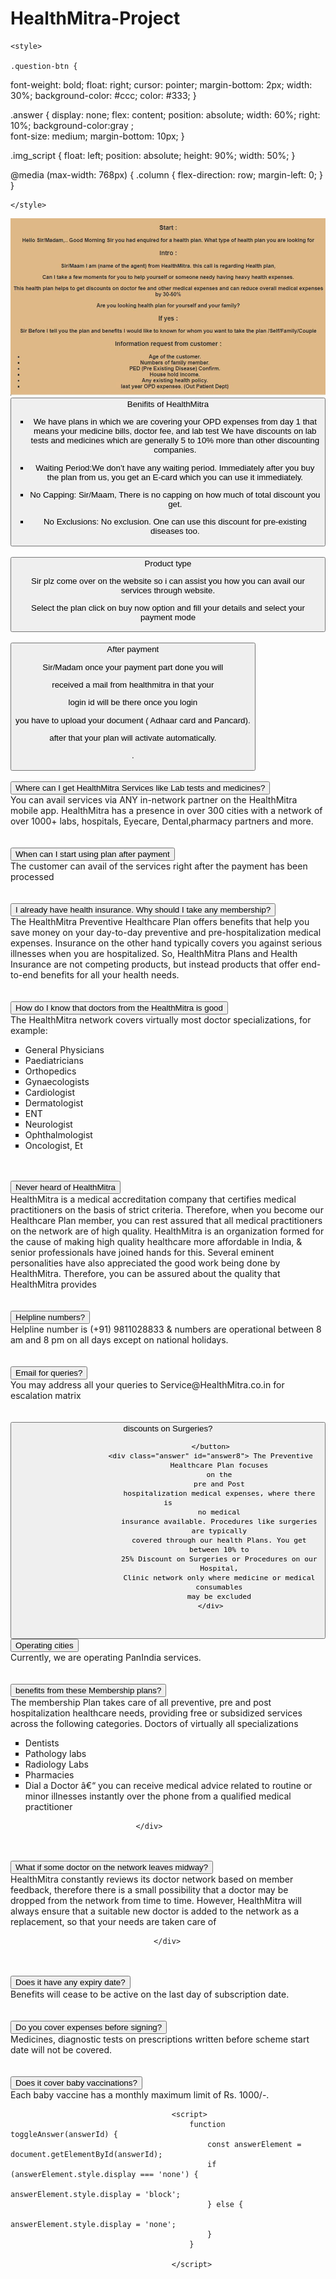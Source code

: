 # HealthMitra-Project

<html lang="en">

<head>
    <meta charset="UTF-8">
    <meta name="viewport" content="width=device-width, initial-scale=1.0">
    <title>Healthmitra</title>

    <style>
    
    .question-btn {
  font-weight: bold;
  float: right;
  cursor: pointer;
  margin-bottom: 2px;
  width: 30%;
  background-color: #ccc;
  color: #333;
}
    
.answer {
    display: none;
    flex: content;
    position: absolute;
    width: 60%;
    right: 10%;
    background-color:gray ;    
    font-size: medium;
    margin-bottom: 10px;
  }

  .img_script 
  {
    float: left;
    position: absolute;
    height: 90%;
    width: 50%;
      }

  @media (max-width: 768px) {
    .column {
      flex-direction: row;
      margin-left: 0;
        }
  }
  
    </style>
</head>

<body>
    <img class="img_script" src="Healthmitra.JPG">

<br>
    <button class="question-btn" onclick="toggleAnswer('response 1')">Benifits of HealthMitra
    <div class="answer" id="response 1"> 
        <ul type="square">
        <li>We have plans in which we are covering your OPD expenses from day 1 that means
        your
        medicine bills, doctor fee, and lab test
        We have discounts on lab tests and medicines which are generally 5 to 10% more than other
        discounting companies. </li></p>
        <p>
            <li>Waiting Period:We don’t have any waiting period. Immediately after you buy the plan from us, you
            get an E-card 
            which you can use it immediately.</li></p>
        <p>
            <li>No Capping: Sir/Maam, There is no capping on how much of total discount you get.</li></p>
        <p>
            <li>No Exclusions: No exclusion. One can use this discount for pre-existing diseases too.</li></p>
        </ul>
    </div>
    </button>
</br>
<br>
    <button class="question-btn" onclick="toggleAnswer('answer15')">Product type
        <div class="answer" id="answer15"> 
    <p>Sir plz come over on the website so i can assist you how you can avail our services
    through website.</p> 
    <p>Select the plan click on buy now option and fill your details and select your
    payment mode</p>
    <p>
    </button>
</br>
<br>
    <button class="question-btn" onclick="toggleAnswer('answer16')">After payment
    <div class="answer" id="answer16">
    <p>Sir/Madam once your payment part done you will</p>
    <p>received a mail from healthmitra in that your</p>
    <p>login id will be there once you login 
    <p>you have to upload your document ( Adhaar card and Pancard).</p>
    <p>after that your plan will activate automatically.</p>
    .</p>
    </div>
    </button>
</br>

<br>
    <div class="column">
        <div>
            <div class="faq-container">
            <button class="question-btn" onclick="toggleAnswer('answer1')">Where can I
                    get
                    HealthMitra
                    Services like Lab tests and
                    medicines?</button>
                <div class="answer" id="answer1"> You can avail services
                    via ANY in-network
                    partner on the
                    HealthMitra mobile app. HealthMitra has a presence in
                    over
                    300 cities with a network of over 1000+ labs, hospitals,
                    Eyecare, Dental,pharmacy partners and more.
                </div>
</br>
<br>
                <button class="question-btn" onclick="toggleAnswer('answer2')">When can I
                    start using plan after payment
                </button>
                <div class="answer" id="answer2">The customer can avail of
                    the services right
                    after the
                    payment
                    has been processed</div>
</br>
<br>
                <button class="question-btn" onclick="toggleAnswer('answer3')">I already have
                    health
                    insurance. Why
                    should I take any membership?
                </button>
                <div class="answer" id="answer3"> The HealthMitra
                    Preventive Healthcare Plan
                    offers
                    benefits
                    that help you save money on your day-to-day preventive
                    and
                    pre-hospitalization medical expenses. Insurance on the
                    other
                    hand typically covers you against serious illnesses when
                    you
                    are hospitalized. So, HealthMitra Plans and Health
                    Insurance
                    are not competing products, but instead products that
                    offer
                    end-to-end benefits for all your health needs.
                </div>
</br>
<br>
                <button class="question-btn" onclick="toggleAnswer('answer4')">How do I know
                    that
                    doctors from
                    the HealthMitra
                    is good
                </button>
                <div class="answer" id="answer4"> The HealthMitra network
                    covers virtually most
                    doctor
                    specializations, for example:
                    <ul type="square">
                        <li>General Physicians</li>
                        <li>Paediatricians</li>
                        <li>Orthopedics</li>
                        <li> Gynaecologists</li>
                        <li>Cardiologist</li>
                        <li>Dermatologist</li>
                        <li> ENT</li>
                        <li> Neurologist</li>
                        <li>Ophthalmologist</li>
                        <li>Oncologist, Et</li>
                    </ul>
                </div>
</br>
<br>
                <button class="question-btn" onclick="toggleAnswer('answer5')">Never heard
                    of
                    HealthMitra
                </button>
               <div class="answer" id="answer5"> HealthMitra is a medical
                    accreditation company
                    that
                    certifies
                    medical practitioners on the basis of strict criteria.
                    Therefore,
                    when you become our Healthcare Plan member, you can rest
                    assured that all medical practitioners on the network
                    are of
                    high quality. HealthMitra is an organization formed for
                    the
                    cause of making high quality healthcare more affordable
                    in
                    India, & senior professionals have joined hands for
                    this.
                    Several eminent personalities have also appreciated the
                    good
                    work being done by HealthMitra. Therefore, you can be
                    assured about the quality that HealthMitra provides
                </div>
</br>
<br>
                <button class="question-btn" onclick="toggleAnswer('answer6')">Helpline
                    numbers?
                </button>
                <div class="answer" id="answer6"> Helpline number is
                    (+91) 9811028833
                    &
                    numbers are operational between 8 am and 8 pm on all
                    days
                    except on national holidays.
                </div>
</br>
<br>
                <div>
                    <button class="question-btn" onclick="toggleAnswer('answer7')">Email
                        for queries?
                    </button>
                    <div class="answer" id="answer7"> You may address all
                        your queries to
                        Service@HealthMitra.co.in for
                        escalation matrix
                    </div>
                </div>
</br>
<br>
                <div>
                    <div>
                        <button class="question-btn" onclick="toggleAnswer('answer8')">discounts on
                            Surgeries?

                        </button>
                        <div class="answer" id="answer8"> The Preventive
                            Healthcare Plan focuses
                            on the
                            pre and Post
                            hospitalization medical expenses, where there is
                            no medical
                            insurance available. Procedures like surgeries
                            are typically
                            covered through our health Plans. You get
                            between 10% to
                            25% Discount on Surgeries or Procedures on our
                            Hospital,
                            Clinic network only where medicine or medical
                            consumables
                            may be excluded
                        </div>
</br>
<br>
                        <div>
                            <button class="question-btn" onclick="toggleAnswer('answer9')">Operating cities
                            </button>
                            <div class="answer" id="answer9"> Currently,
                                we are operating PanIndia
                                services.
                            </div>
</br>
<br>
                            <div>
                                <button class="question-btn" onclick="toggleAnswer('answer10')">benefits from
                                    these Membership plans?
                                </button>
                                <div class="answer" id="answer10"> The
                                    membership Plan takes care
                                    of all
                                    preventive, pre and
                                    post hospitalization healthcare needs,
                                    providing free or
                                    subsidized services across the following
                                    categories.
                                    Doctors of virtually all specializations
                                    <ul type="square">
                                        <li>Dentists</li>
                                        <li>Pathology labs</li>
                                        <li>Radiology Labs</li>
                                        <li>Pharmacies</li>
                                        <li>Dial a Doctor â€“ you can
                                            receive medical advice related
                                            to
                                            routine or minor illnesses
                                            instantly over the phone from
                                            a
                                            qualified medical practitioner
                                        </li>
                                    </ul>

                                </div>
</br>
<br>
                                <div>
                                    <button class="question-btn" onclick="toggleAnswer('answer11')">What if some doctor
                                        on
                                        the
                                        network
                                        leaves midway?
                                    </button>
                                    <div class="answer" id="answer11">
                                        HealthMitra constantly
                                        reviews its
                                        doctor network based
                                        on
                                        member feedback, therefore there is
                                        a small possibility that
                                        a
                                        doctor may be dropped from the
                                        network from time to time.
                                        However, HealthMitra will always
                                        ensure that a suitable new
                                        doctor is added to the network as a
                                        replacement, so that
                                        your
                                        needs are taken care of

                                    </div>
</br>
<br>
                                    <div>
                                        <button class="question-btn" onclick="toggleAnswer('answer12')">Does it have any
                                            expiry date?
                                        </button>
                                        <div class="answer" id="answer12">
                                            Benefits will cease to
                                            be
                                            active on the last day of
                                            subscription
                                            date.
                                        </div>
</br>
<br>
                                        <div>
                                            <button class="question-btn" onclick="toggleAnswer('answer13')">Do you
                                                cover
                                                expenses before signing?
                                            </button>
                                            <div class="answer" id="answer13"> Medicines,
                                                diagnostic tests
                                                on prescriptions
                                                written before
                                                scheme start date will not
                                                be covered.
                                            </div>
</br>
<br>
                                            <div>
                                                <button class="question-btn" onclick="toggleAnswer('answer14')">Does it
                                                    cover baby vaccinations?
                                                </button>
                                                <div class="answer" id="answer14"> Each
                                                    baby
                                                    vaccine has a
                                                    monthly maximum
                                                    limit of Rs. 1000/-.
                                                </div>
                                            </div>
                                        </div>


                                        <script>
                                            function toggleAnswer(answerId) {
                                                const answerElement = document.getElementById(answerId);
                                                if (answerElement.style.display === 'none') {
                                                    answerElement.style.display = 'block';
                                                } else {
                                                    answerElement.style.display = 'none';
                                                }
                                            }

                                        </script>
</body>

</html>

